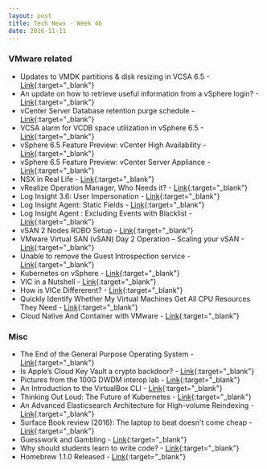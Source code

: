 ```yaml
---
layout: post
title: Tech News - Week 46
date: 2016-11-11
---
```


### VMware related

* Updates to VMDK partitions & disk resizing in VCSA 6.5 - 
  [Link](http://www.virtuallyghetto.com/2016/11/updates-to-vmdk-partitions-disk-resizing-in-vcsa-6-5.html){:target="_blank"}
* An update on how to retrieve useful information from a vSphere login? - 
  [Link](http://www.virtuallyghetto.com/2016/11/an-update-on-how-to-retrieve-useful-information-from-a-vsphere-login.html){:target="_blank"}
* vCenter Server Database retention purge schedule - 
  [Link](http://www.virtuallyghetto.com/2016/11/vcenter-server-database-retention-purge-schedule.html){:target="_blank"}
* VCSA alarm for VCDB space utilization in vSphere 6.5 - 
  [Link](http://www.virtuallyghetto.com/2016/11/vcsa-alarm-for-vcdb-space-utilization-in-vsphere-6-5.html){:target="_blank"}
* vSphere 6.5 Feature Preview: vCenter High Availability - 
  [Link](https://haveyoutriedreinstalling.com/2016/11/10/vsphere-6-5-feature-preview-vcenter-high-availability/){:target="_blank"}
* vSphere 6.5 Feature Preview: vCenter Server Appliance - 
  [Link](https://haveyoutriedreinstalling.com/2016/11/07/vsphere-6-5-feature-preview-vcenter-server-appliance/){:target="_blank"}
* NSX in Real Life - 
  [Link](http://billho.website/?p=56){:target="_blank"}
* vRealize Operation Manager, Who Needs it? - 
  [Link](http://billho.website/?p=74){:target="_blank"}
* Log Insight 3.6: User Impersonation - 
  [Link](http://sflanders.net/2016/11/07/log-insight-3-6-user-impersonation/){:target="_blank"}
* Log Insight Agent: Static Fields - 
  [Link](http://sflanders.net/2016/11/09/log-insight-agent-static-fields/){:target="_blank"}
* Log Insight Agent : Excluding Events with Blacklist - 
  [Link](http://sflanders.net/2016/11/10/log-insight-agent-excluding-events-blacklist/){:target="_blank"}
* vSAN 2 Nodes ROBO Setup - 
  [Link](http://billho.website/?p=40){:target="_blank"}
* VMware Virtual SAN (vSAN) Day 2 Operation – Scaling your vSAN - 
  [Link](http://billho.website/?p=106){:target="_blank"}
* Unable to remove the Guest Introspection service - 
  [Link](http://www.ivobeerens.nl/2016/11/09/unable-remove-guest-introspection-service/){:target="_blank"}
* Kubernetes on vSphere - 
  [Link](http://cormachogan.com/2016/11/10/run-kubernetes-natively-vsphere/){:target="_blank"}
* VIC in a Nutshell -
  [Link](http://bensdoings.com/2016/11/10/vic-in-a-nutshell/){:target="_blank"}
* How is VICe Differerent? - 
  [Link](http://bensdoings.com/2016/11/10/how-is-vice-differerent/){:target="_blank"}
* Quickly Identify Whether My Virtual Machines Get All CPU Resources They Need - 
  [Link](http://shirazerosagon.blogspot.fr/2016/11/quickly-identify-cpu-contention-with-vrops.html){:target="_blank"}
* Cloud Native And Container with VMware - 
  [Link](http://billho.website/?p=130){:target="_blank"}


### Misc

* The End of the General Purpose Operating System - 
  [Link](http://www.morethanseven.net/2016/11/05/the-end-of-the-general-purpose-operating-system-as-it-happens/){:target="_blank"}
* Is Apple’s Cloud Key Vault a crypto backdoor? - 
  [Link](https://blog.cryptographyengineering.com/2016/08/13/is-apples-cloud-key-vault-crypto/){:target="_blank"}
* Pictures from the 100G DWDM interop lab -
  [Link](http://plajjan.github.io/pictures-from-100G-dwdm-interop-lab/){:target="_blank"}
* An Introduction to the VirtualBox CLI -
  [Link](http://blog.scottlowe.org//2016/11/10/intro-to-vbox-cli/){:target="_blank"}
* Thinking Out Loud: The Future of Kubernetes - 
  [Link](http://blog.scottlowe.org//2016/11/09/thinking-out-loud-future-of-kubernetes/){:target="_blank"}
* An Advanced Elasticsearch Architecture for High-volume Reindexing - 
  [Link](https://thoughts.t37.net/abusing-an-innocent-elasticsearch-cluster-for-a-mass-reindex-without-disturbing-your-clients-360384fca105){:target="_blank"}
* Surface Book review (2016): The laptop to beat doesn't come cheap -
  [Link](https://www.engadget.com/2016/11/10/surface-book-review-2016/){:target="_blank"}
* Guesswork and Gambling - 
  [Link](http://bensdoings.com/2016/11/10/guesswork-and-gambling/){:target="_blank"}
* Why should students learn to write code? -
  [Link](https://major.io/2016/10/10/why-should-students-learn-to-write-code/){:target="_blank"}
* Homebrew 1.1.0 Released - 
  [Link](http://brew.sh/2016/11/07/homebrew-1.1.0/){:target="_blank"}